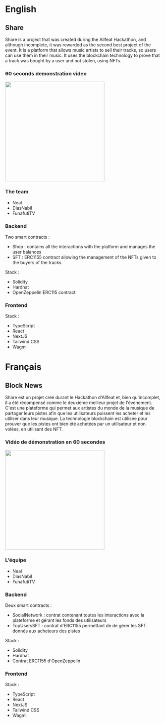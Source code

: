 # English

## Share

Share is a project that was created during the Allfeat Hackathon, and although incomplete, it was rewarded as the second best project of the event. It is a platform that allows music artists to sell their tracks, so users can use them in their music. It uses the blockchain technology to prove that a track was bought by a user and not stolen, using NFTs.

### 60 seconds demonstration video

<div align="left">
      <a href="https://www.youtube.com/watch?v=4LS8xagVN1Y" target="_blank">
         <img src="https://img.youtube.com/vi/4LS8xagVN1Y/0.jpg" width="320px">
      </a>
</div>

### The team

- Neal
- DiasNabil
- FunafutiTV

### Backend

Two smart contracts :
- Shop : contains all the interactions with the platform and manages the user balances
- SFT : ERC1155 contract allowing the management of the NFTs given to the buyers of the tracks

Stack :
- Solidity
- Hardhat
- OpenZeppelin ERC115 contract

### Frontend

Stack :
- TypeScript
- React
- NextJS
- Tailwind CSS
- Wagmi
  
# Français

## Block News

Share est un projet créé durant le Hackathon d'Allfeat et, bien qu'incomplet, il a été récompensé comme le deuxième meilleur projet de l'évènement. C'est une plateforme qui permet aux artistes du monde de la musique de partager leurs pistes afin que les utilisateurs puissent les acheter et les utiliser dans leur musique. La technologie blockchain est utilisée pour prouver que les pistes ont bien été achetées par un utilisateur et non volées, en utilisant des NFT.

### Vidéo de démonstration en 60 secondes

<div align="left">
      <a href="https://www.youtube.com/watch?v=R_Lych47udE" target="_blank">
         <img src="https://img.youtube.com/vi/R_Lych47udE/0.jpg" width="320px">
      </a>
</div>

### L'équipe

- Neal
- DiasNabil
- FunafutiTV

### Backend

Deux smart contracts :
- SocialNetwork : contrat contenant toutes les interactions avec la plateforme et gérant les fonds des utilisateurs
- TopUsersSFT : contrat d'ERC1155 permettant de de gérer les SFT donnés aux acheteurs des pistes

Stack :
- Solidity
- Hardhat
- Contrat ERC1155 d'OpenZeppelin

### Frontend

Stack :
- TypeScript
- React
- NextJS
- Tailwind CSS
- Wagmi
